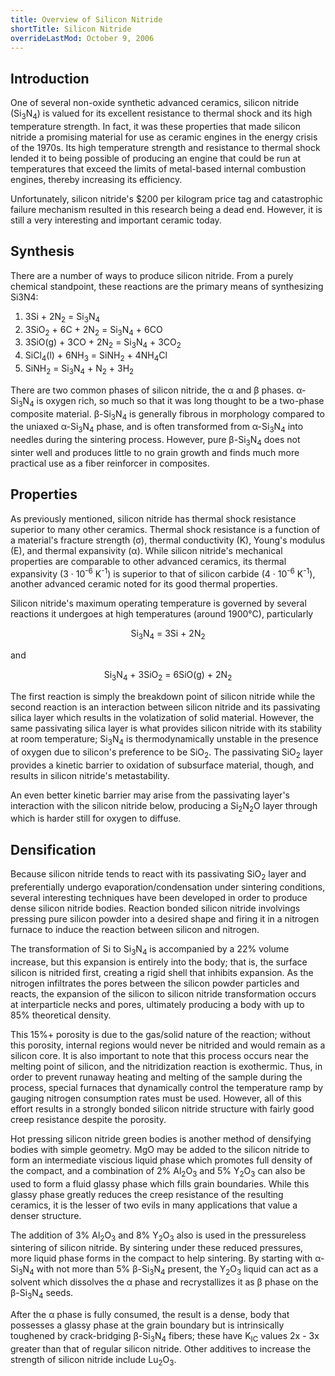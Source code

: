 ```yaml
---
title: Overview of Silicon Nitride
shortTitle: Silicon Nitride
overrideLastMod: October 9, 2006
---
```


## Introduction

One of several non-oxide synthetic advanced ceramics, silicon nitride
(Si<sub>3</sub>N<sub>4</sub>) is valued for its excellent resistance to
thermal shock and its high temperature strength.  In fact, it was these
properties that made silicon nitride a promising material for use as ceramic
engines in the energy crisis of the 1970s.  Its high temperature strength and
resistance to thermal shock lended it to being possible of producing an engine
that could be run at temperatures that exceed the limits of metal-based
internal combustion engines, thereby increasing its efficiency.

Unfortunately, silicon nitride's $200 per kilogram price tag and catastrophic
failure mechanism resulted in this research being a dead end.  However, it is
still a very interesting and important ceramic today.

## Synthesis

There are a number of ways to produce silicon nitride.  From a purely chemical
standpoint, these reactions are the primary means of synthesizing Si3N4:

1. 3Si + 2N<sub>2</sub> = Si<sub>3</sub>N<sub>4</sub>
2. 3SiO<sub>2</sub> + 6C + 2N<sub>2</sub> = Si<sub>3</sub>N<sub>4</sub> + 6CO
3. 3SiO(g) + 3CO + 2N<sub>2</sub> = Si<sub>3</sub>N<sub>4</sub> + 3CO<sub>2</sub>
4. SiCl<sub>4</sub>(l) + 6NH<sub>3</sub> = SiNH<sub>2</sub> + 4NH<sub>4</sub>Cl
5. SiNH<sub>2</sub> = Si<sub>3</sub>N<sub>4</sub> + N<sub>2</sub> + 3H<sub>2</sub>

There are two common phases of silicon nitride, the &alpha; and &beta; phases.
&alpha;-Si<sub>3</sub>N<sub>4</sub> is oxygen rich, so much so that it was
long thought to be a two-phase composite material.  &beta;-Si<sub>3</sub>N<sub>4</sub>
is generally fibrous in morphology compared to the uniaxed
&alpha;-Si<sub>3</sub>N<sub>4</sub> phase, and is often transformed from
&alpha;-Si<sub>3</sub>N<sub>4</sub> into needles during the sintering process.
However, pure &beta;-Si<sub>3</sub>N<sub>4</sub> does not sinter well and
produces little to no grain growth and finds much more practical use as a
fiber reinforcer in composites.

## Properties

As previously mentioned, silicon nitride has thermal shock resistance superior
to many other ceramics.  Thermal shock resistance is a function of a material's
fracture strength (&sigma;), thermal conductivity (K), Young's modulus (E), and
thermal expansivity (&alpha;).  While silicon nitride's mechanical properties
are comparable to other advanced ceramics, its thermal expansivity
(3 &middot; 10<sup>-6</sup> K<sup>-1</sup>) is superior to that of silicon
carbide (4 &middot; 10<sup>-6</sup> K<sup>-1</sup>), another advanced ceramic
noted for its good thermal properties.

Silicon nitride's maximum operating temperature is governed by several
reactions it undergoes at high temperatures (around 1900&deg;C), particularly

<p style="text-align:center">
Si<sub>3</sub>N<sub>4</sub> = 3Si + 2N<sub>2</sub>
</p>

and

<p style="text-align:center">
Si<sub>3</sub>N<sub>4</sub> + 3SiO<sub>2</sub> = 6SiO(g) + 2N<sub>2</sub>
</p>

The first reaction is simply the breakdown point of silicon nitride while the
second reaction is an interaction between silicon nitride and its passivating
silica layer which results in the volatization of solid material.  However,
the same passivating silica layer is what provides silicon nitride with its
stability at room temperature; Si<sub>3</sub>N<sub>4</sub> is thermodynamically
unstable in the presence of oxygen due to silicon's preference to be
SiO<sub>2</sub>.  The passivating SiO<sub>2</sub> layer provides a kinetic
barrier to oxidation of subsurface material, though, and results in silicon
nitride's metastability.

An even better kinetic barrier may arise from the passivating layer's
interaction with the silicon nitride below, producing a
Si<sub>2</sub>N<sub>2</sub>O layer through which is harder still for oxygen to
diffuse.

## Densification

Because silicon nitride tends to react with its passivating SiO<sub>2</sub>
layer and preferentially undergo evaporation/condensation under sintering
conditions, several interesting techniques have been developed in order to
produce dense silicon nitride bodies.  Reaction bonded silicon nitride
involvings pressing pure silicon powder into a desired shape and firing it in
a nitrogen furnace to induce the reaction between silicon and nitrogen.

The transformation of Si to Si<sub>3</sub>N<sub>4</sub> is accompanied by a 22%
volume increase, but this expansion is entirely into the body; that is, the
surface silicon is nitrided first, creating a rigid shell that inhibits
expansion.  As the nitrogen infiltrates the pores between the silicon powder
particles and reacts, the expansion of the silicon to silicon nitride
transformation occurs at interparticle necks and pores, ultimately producing a
body with up to 85% theoretical density. 

This 15%+ porosity is due to the gas/solid nature of the reaction; without this
porosity, internal regions would never be nitrided and would remain as a
silicon core.  It is also important to note that this process occurs near the
melting point of silicon, and the nitridization reaction is exothermic.  Thus,
in order to prevent runaway heating and melting of the sample during the
process, special furnaces that dynamically control the temperature ramp by
gauging nitrogen consumption rates must be used.  However, all of this effort
results in a strongly bonded silicon nitride structure with fairly good creep
resistance despite the porosity.

Hot pressing silicon nitride green bodies is another method of densifying
bodies with simple geometry.  MgO may be added to the silicon nitride to form
an intermediate viscious liquid phase which promotes full density of the
compact, and a combination of 2% Al<sub>2</sub>O<sub>3</sub> and 5%
Y<sub>2</sub>O<sub>3</sub> can also be used to form a fluid glassy phase which
fills grain boundaries.  While this glassy phase greatly reduces the creep
resistance of the resulting ceramics, it is the lesser of two evils in many
applications that value a denser structure.

The addition of 3% Al<sub>2</sub>O<sub>3</sub> and 8% Y<sub>2</sub>O<sub>3</sub>
also is used in the pressureless sintering of silicon nitride.  By sintering
under these reduced pressures, more liquid phase forms in the compact to help
sintering.  By starting with &alpha;-Si<sub>3</sub>N<sub>4</sub> with not more
than 5% &beta;-Si<sub>3</sub>N<sub>4</sub> present, the Y<sub>2</sub>O<sub>3</sub>
liquid can act as a solvent which dissolves the &alpha; phase and
recrystallizes it as &beta; phase on the &beta;-Si<sub>3</sub>N<sub>4</sub>
seeds.

After the &alpha; phase is fully consumed, the result is a dense, body that
possesses a glassy phase at the grain boundary but is intrinsically toughened
by crack-bridging &beta;-Si<sub>3</sub>N<sub>4</sub> fibers; these have
K<sub>IC</sub> values 2x - 3x greater than that of regular silicon nitride.
Other additives to increase the strength of silicon nitride include
Lu<sub>2</sub>O<sub>3</sub>.
